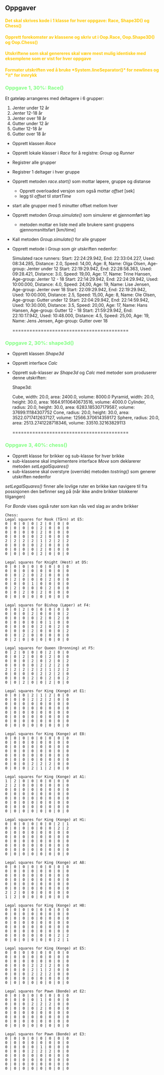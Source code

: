 ## Oppgaver
<h4 style="color:rgb(255, 200, 0)">Det skal skrives kode i 1 klasse for hver oppgave: Race, Shape3D() og Chess()</h4>
<h4 style="color:rgb(255, 200, 0)">Opprett forekomster av klassene og skriv ut i Oop.Race, Oop.Shape3D() og Oop.Chess()</h4>
<h4 style="color:rgb(255, 200, 0)">Utskriftene som skal genereres skal være mest mulig identiske med eksemplene som er vist for hver oppgave</h4>
<h4 style="color:rgb(255, 200, 0)">Formater utskriften ved å bruke *System.lineSeparator()* for newlines og *\t* for innrykk</h4>

 
<h3 style="color:rgb(128, 255, 128)">Oppgave 1, 30%: Race()</h3>

Et gateløp arrangeres med deltagere i 6 grupper:

1. Jenter under 12 år
2. Jenter 12-18 år
3. Jenter over 18 år
4. Gutter under 12 år
5. Gutter 12-18 år
6. Gutter over 18 år

- Opprett klassen *Race*
- Opprett lokale klasser i *Race* for å registre: *Group* og  *Runner*
- Registrer alle grupper
- Registrer 1 deltager i hver gruppe
- Opprett metoden *race.start()* som mottar løpere, gruppe og distanse 
  - Opprett overloaded versjon som også mottar *offset* [sek]
  - legg til *offset* til *startTime*  
- start alle grupper med 5 minutter offset mellom hver
- Opprett metoden *Group.simulate()* som simulerer et gjennomført løp
  - metoden mottar en liste med alle brukere samt gruppens gjennomsnittsfart [km/time]
- Kall metoden *Group.simulate()* for alle grupper
- Opprett metode i *Group* som gir utskriften nedenfor:


    Simulated race runners:
    Start: 22:24:29.942, End: 22:33:04.227, Used: 08:34.285, Distance: 2.0, Speed: 14,00, Age: 8, Name: Olga Olsen, Age-group: Jenter under 12
    Start: 22:19:29.942, End: 22:28:58.363, Used: 09:28.421, Distance: 3.0, Speed: 19,00, Age: 17, Name: Trine Hansen, Age-group: Jenter 12 - 18
    Start: 22:14:29.942, End: 22:24:29.942, Used: 10:00.000, Distance: 4.0, Speed: 24,00, Age: 19, Name: Lise Jensen, Age-group: Jenter over 18
    Start: 22:09:29.942, End: 22:19:29.942, Used: 10:00.000, Distance: 2.5, Speed: 15,00, Age: 8, Name: Ole Olsen, Age-group: Gutter under 12
    Start: 22:04:29.942, End: 22:14:59.942, Used: 10:30.000, Distance: 3.5, Speed: 20,00, Age: 17, Name: Hans Hansen, Age-group: Gutter 12 - 18
    Start: 21:59:29.942, End: 22:10:17.942, Used: 10:48.000, Distance: 4.5, Speed: 25,00, Age: 19, Name: Jens Jensen, Age-group: Gutter over 18
    
    =========================================

<h3 style="color:rgb(128, 255, 128)">Oppgave 2, 30%: shape3d()</h3>

- Opprett klassen *Shape3d*
- Opprett interface *Calc*
- Opprett sub-klasser av *Shape3d* og *Calc*  med metoder som produserer denne utskriften:


    Shape3d:
    
    Cube, width: 20.0, area: 2400.0, volume: 8000.0
    Pyramid, width: 20.0, height: 30.0, area: 1664.9110640673516, volume: 4000.0
    Cylinder, radius: 20.0, height: 30.0, area: 6283.185307179587, volume: 37699.11184307752
    Cone, radius: 20.0, height: 30.0, area: 3522.0717412637127, volume: 12566.370614359172
    Sphere, radius: 20.0, area: 2513.2741228718346, volume: 33510.32163829113
    
    =========================================
<h3 style="color:rgb(128, 255, 128)">Oppgave 3, 40%: chess()</h3>

- Opprett klasse for brikker og sub-klasse for hver brikke 
- sub-klassene skal implementere interface *Move* som deklarerer metoden *setLegalSquares()*
- sub-klassene skal overstyre (override) metoden *tostring()*  som generer utskriften nedenfor

*setLegalSquares()* finner alle lovlige ruter en brikke kan navigere til fra possisjonen den befinner seg på
(når ikke andre brikker blokkerer tilgangen)

For *Bonde* vises også ruter som kan nås ved slag av andre brikker

    Chess:
    Legal squares for Rook (Tårn) at E5:
    0 | 0 | 0 | 0 | 2 | 0 | 0 | 0
    0 | 0 | 0 | 0 | 2 | 0 | 0 | 0
    0 | 0 | 0 | 0 | 2 | 0 | 0 | 0
    0 | 0 | 0 | 0 | 2 | 0 | 0 | 0
    2 | 2 | 2 | 2 | 1 | 2 | 2 | 2
    0 | 0 | 0 | 0 | 2 | 0 | 0 | 0
    0 | 0 | 0 | 0 | 2 | 0 | 0 | 0
    0 | 0 | 0 | 0 | 2 | 0 | 0 | 0
    
    Legal squares for Knight (Hest) at D5:
    0 | 0 | 0 | 0 | 0 | 0 | 0 | 0
    0 | 0 | 0 | 0 | 0 | 0 | 0 | 0
    0 | 0 | 2 | 0 | 2 | 0 | 0 | 0
    0 | 2 | 0 | 0 | 0 | 2 | 0 | 0
    0 | 0 | 0 | 1 | 0 | 0 | 0 | 0
    0 | 2 | 0 | 0 | 0 | 2 | 0 | 0
    0 | 0 | 2 | 0 | 2 | 0 | 0 | 0
    0 | 0 | 0 | 0 | 0 | 0 | 0 | 0
    
    Legal squares for Bishop (Løper) at F4:
    0 | 0 | 2 | 0 | 0 | 0 | 0 | 0
    0 | 0 | 0 | 2 | 0 | 0 | 0 | 2
    0 | 0 | 0 | 0 | 2 | 0 | 2 | 0
    0 | 0 | 0 | 0 | 0 | 1 | 0 | 0
    0 | 0 | 0 | 0 | 2 | 0 | 2 | 0
    0 | 0 | 0 | 2 | 0 | 0 | 0 | 2
    0 | 0 | 2 | 0 | 0 | 0 | 0 | 0
    0 | 2 | 0 | 0 | 0 | 0 | 0 | 0
    
    Legal squares for Queen (Dronning) at F5:
    0 | 2 | 0 | 0 | 0 | 2 | 0 | 0
    0 | 0 | 2 | 0 | 0 | 2 | 0 | 0
    0 | 0 | 0 | 2 | 0 | 2 | 0 | 2
    0 | 0 | 0 | 0 | 2 | 2 | 2 | 0
    2 | 2 | 2 | 2 | 2 | 1 | 2 | 2
    0 | 0 | 0 | 0 | 2 | 2 | 2 | 0
    0 | 0 | 0 | 2 | 0 | 2 | 0 | 2
    0 | 0 | 2 | 0 | 0 | 2 | 0 | 0
    
    Legal squares for King (Konge) at E1:
    0 | 0 | 0 | 2 | 1 | 2 | 0 | 0
    0 | 0 | 0 | 2 | 2 | 2 | 0 | 0
    0 | 0 | 0 | 0 | 0 | 0 | 0 | 0
    0 | 0 | 0 | 0 | 0 | 0 | 0 | 0
    0 | 0 | 0 | 0 | 0 | 0 | 0 | 0
    0 | 0 | 0 | 0 | 0 | 0 | 0 | 0
    0 | 0 | 0 | 0 | 0 | 0 | 0 | 0
    0 | 0 | 0 | 0 | 0 | 0 | 0 | 0
    
    Legal squares for King (Konge) at E8:
    0 | 0 | 0 | 0 | 0 | 0 | 0 | 0
    0 | 0 | 0 | 0 | 0 | 0 | 0 | 0
    0 | 0 | 0 | 0 | 0 | 0 | 0 | 0
    0 | 0 | 0 | 0 | 0 | 0 | 0 | 0
    0 | 0 | 0 | 0 | 0 | 0 | 0 | 0
    0 | 0 | 0 | 0 | 0 | 0 | 0 | 0
    0 | 0 | 0 | 2 | 2 | 2 | 0 | 0
    0 | 0 | 0 | 2 | 1 | 2 | 0 | 0
    
    Legal squares for King (Konge) at A1:
    1 | 2 | 0 | 0 | 0 | 0 | 0 | 0
    2 | 2 | 0 | 0 | 0 | 0 | 0 | 0
    0 | 0 | 0 | 0 | 0 | 0 | 0 | 0
    0 | 0 | 0 | 0 | 0 | 0 | 0 | 0
    0 | 0 | 0 | 0 | 0 | 0 | 0 | 0
    0 | 0 | 0 | 0 | 0 | 0 | 0 | 0
    0 | 0 | 0 | 0 | 0 | 0 | 0 | 0
    0 | 0 | 0 | 0 | 0 | 0 | 0 | 0
    
    Legal squares for King (Konge) at H1:
    0 | 0 | 0 | 0 | 0 | 0 | 2 | 1
    0 | 0 | 0 | 0 | 0 | 0 | 2 | 2
    0 | 0 | 0 | 0 | 0 | 0 | 0 | 0
    0 | 0 | 0 | 0 | 0 | 0 | 0 | 0
    0 | 0 | 0 | 0 | 0 | 0 | 0 | 0
    0 | 0 | 0 | 0 | 0 | 0 | 0 | 0
    0 | 0 | 0 | 0 | 0 | 0 | 0 | 0
    0 | 0 | 0 | 0 | 0 | 0 | 0 | 0
    
    Legal squares for King (Konge) at A8:
    0 | 0 | 0 | 0 | 0 | 0 | 0 | 0
    0 | 0 | 0 | 0 | 0 | 0 | 0 | 0
    0 | 0 | 0 | 0 | 0 | 0 | 0 | 0
    0 | 0 | 0 | 0 | 0 | 0 | 0 | 0
    0 | 0 | 0 | 0 | 0 | 0 | 0 | 0
    0 | 0 | 0 | 0 | 0 | 0 | 0 | 0
    2 | 2 | 0 | 0 | 0 | 0 | 0 | 0
    1 | 2 | 0 | 0 | 0 | 0 | 0 | 0
    
    Legal squares for King (Konge) at H8:
    0 | 0 | 0 | 0 | 0 | 0 | 0 | 0
    0 | 0 | 0 | 0 | 0 | 0 | 0 | 0
    0 | 0 | 0 | 0 | 0 | 0 | 0 | 0
    0 | 0 | 0 | 0 | 0 | 0 | 0 | 0
    0 | 0 | 0 | 0 | 0 | 0 | 0 | 0
    0 | 0 | 0 | 0 | 0 | 0 | 0 | 0
    0 | 0 | 0 | 0 | 0 | 0 | 2 | 2
    0 | 0 | 0 | 0 | 0 | 0 | 2 | 1
    
    Legal squares for King (Konge) at E5:
    0 | 0 | 0 | 0 | 0 | 0 | 0 | 0
    0 | 0 | 0 | 0 | 0 | 0 | 0 | 0
    0 | 0 | 0 | 0 | 0 | 0 | 0 | 0
    0 | 0 | 0 | 2 | 2 | 2 | 0 | 0
    0 | 0 | 0 | 2 | 1 | 2 | 0 | 0
    0 | 0 | 0 | 2 | 2 | 2 | 0 | 0
    0 | 0 | 0 | 0 | 0 | 0 | 0 | 0
    0 | 0 | 0 | 0 | 0 | 0 | 0 | 0
    
    Legal squares for Pawn (Bonde) at E2:
    0 | 0 | 0 | 0 | 0 | 0 | 0 | 0
    0 | 0 | 0 | 0 | 1 | 0 | 0 | 0
    0 | 0 | 0 | 2 | 2 | 2 | 0 | 0
    0 | 0 | 0 | 0 | 2 | 0 | 0 | 0
    0 | 0 | 0 | 0 | 0 | 0 | 0 | 0
    0 | 0 | 0 | 0 | 0 | 0 | 0 | 0
    0 | 0 | 0 | 0 | 0 | 0 | 0 | 0
    0 | 0 | 0 | 0 | 0 | 0 | 0 | 0
    
    Legal squares for Pawn (Bonde) at E3:
    0 | 0 | 0 | 0 | 0 | 0 | 0 | 0
    0 | 0 | 0 | 0 | 0 | 0 | 0 | 0
    0 | 0 | 0 | 0 | 1 | 0 | 0 | 0
    0 | 0 | 0 | 2 | 2 | 2 | 0 | 0
    0 | 0 | 0 | 0 | 0 | 0 | 0 | 0
    0 | 0 | 0 | 0 | 0 | 0 | 0 | 0
    0 | 0 | 0 | 0 | 0 | 0 | 0 | 0
    0 | 0 | 0 | 0 | 0 | 0 | 0 | 0